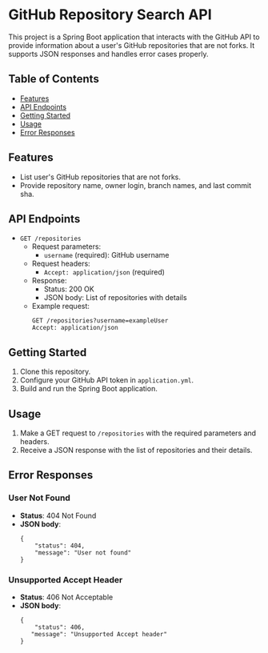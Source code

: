 # GitHub Repository Search API

This project is a Spring Boot application that interacts with the GitHub API to provide information about a user's GitHub repositories that are not forks. It supports JSON responses and handles error cases properly.

## Table of Contents

- [Features](#features)
- [API Endpoints](#api-endpoints)
- [Getting Started](#getting-started)
- [Usage](#usage)
- [Error Responses](#error-responses)

## Features

- List user's GitHub repositories that are not forks.
- Provide repository name, owner login, branch names, and last commit sha.

## API Endpoints

- `GET /repositories`
    - Request parameters:
        - `username` (required): GitHub username
    - Request headers:
        - `Accept: application/json` (required)
    - Response:
        - Status: 200 OK
        - JSON body: List of repositories with details
    - Example request:
      ```
      GET /repositories?username=exampleUser
      Accept: application/json
      ```

## Getting Started

1. Clone this repository.
2. Configure your GitHub API token in `application.yml`.
3. Build and run the Spring Boot application.

## Usage

1. Make a GET request to `/repositories` with the required parameters and headers.
2. Receive a JSON response with the list of repositories and their details.

## Error Responses

### User Not Found

- **Status**: 404 Not Found
- **JSON body**:
  ~~~
  {
      "status": 404,
      "message": "User not found"
  }
  ~~~

### Unsupported Accept Header

- **Status**: 406 Not Acceptable
- **JSON body**:
  ~~~
  {
      "status": 406,
     "message": "Unsupported Accept header"
  }
  ~~~
